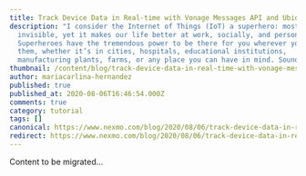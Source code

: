 ```yaml
---
title: Track Device Data in Real-time with Vonage Messages API and Ubidots
description: "I consider the Internet of Things (IoT) a superhero: mostly
  invisible, yet it makes our life better at work, socially, and personally.
  Superheroes have the tremendous power to be there for you wherever you need
  them, whether it’s in cities, hospitals, educational institutions,
  manufacturing plants, farms, or any place you can have in mind. Sounds […]"
thumbnail: /content/blog/track-device-data-in-real-time-with-vonage-messages-api-and-ubidots-dr/Blog_Talk-with-the-Weather_1200x600.png
author: mariacarlina-hernandez
published: true
published_at: 2020-08-06T16:46:54.000Z
comments: true
category: tutorial
tags: []
canonical: https://www.nexmo.com/blog/2020/08/06/track-device-data-in-real-time-with-vonage-messages-api-and-ubidots-dr
redirect: https://www.nexmo.com/blog/2020/08/06/track-device-data-in-real-time-with-vonage-messages-api-and-ubidots-dr
---
```


Content to be migrated...
